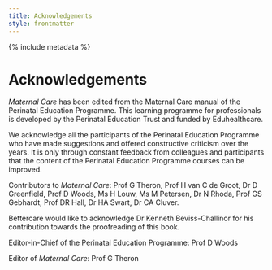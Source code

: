 ```yaml
---
title: Acknowledgements
style: frontmatter
---
```


{% include metadata %}

# Acknowledgements

*Maternal Care* has been edited from the Maternal Care manual of the Perinatal Education Programme. This learning programme for professionals is developed by the Perinatal Education Trust and funded by Eduhealthcare.

We acknowledge all the participants of the Perinatal Education Programme who have made suggestions and offered constructive criticism over the years. It is only through constant feedback from colleagues and participants that the content of the Perinatal Education Programme courses can be improved.

Contributors to *Maternal Care*: Prof G Theron, Prof H van C de Groot, Dr D Greenfield, Prof D Woods, Ms H Louw, Ms M Petersen, Dr N Rhoda, Prof GS Gebhardt, Prof DR Hall, Dr HA Swart, Dr CA Cluver.

Bettercare would like to acknowledge Dr Kenneth Beviss-Challinor for his contribution towards the proofreading of this book.

Editor-in-Chief of the Perinatal Education Programme: Prof D Woods

Editor of *Maternal Care*: Prof G Theron